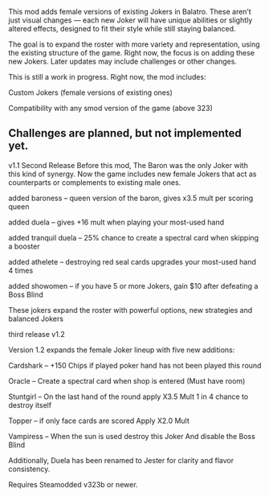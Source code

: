 This mod adds female versions of existing Jokers in Balatro. 
These aren’t just visual changes — each new Joker will have unique abilities or slightly altered effects, designed to fit their style while still staying balanced.

The goal is to expand the roster with more variety and representation, using the existing structure of the game. Right now, the focus is on adding these new Jokers. 
Later updates may include challenges or other changes.

This is still a work in progress. Right now, the mod includes:

Custom Jokers (female versions of existing ones)

Compatibility with any smod version of the game (above 323)

Challenges are planned, but not implemented yet.
---

v1.1 Second Release
Before this mod, The Baron was the only Joker with this kind of synergy. Now the game includes new female Jokers that act as counterparts or complements to existing male ones.

added baroness – queen version of the baron, gives x3.5 mult per scoring queen

added duela – gives +16 mult when playing your most-used hand

added tranquil duela – 25% chance to create a spectral card when skipping a booster

added athelete – destroying red seal cards upgrades your most-used hand 4 times

added showomen – if you have 5 or more Jokers, gain $10 after defeating a Boss Blind


These jokers expand the roster with powerful options, new strategies and balanced Jokers

third release v1.2

Version 1.2 expands the female Joker lineup with five new additions:

Cardshark – +150 Chips if played poker hand has not been played this round

Oracle – Create a spectral card when shop is entered (Must have room)

Stuntgirl – On the last hand of the round apply X3.5 Mult 1 in 4 chance to destroy itself

Topper – if only face cards are scored Apply X2.0 Mult

Vampiress – When the sun is used destroy this Joker And disable the Boss Blind

Additionally, Duela has been renamed to Jester for clarity and flavor consistency.

Requires Steamodded v323b or newer.
